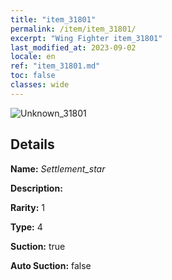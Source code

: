 ```yaml
---
title: "item_31801"
permalink: /item/item_31801/
excerpt: "Wing Fighter item_31801"
last_modified_at: 2023-09-02
locale: en
ref: "item_31801.md"
toc: false
classes: wide
---
```



 ![Unknown_31801](/images/item/Settlement_star_p.png)



## Details

 **Name:** *Settlement_star* 

 **Description:** 

 **Rarity:** 1 

 **Type:** 4 

 **Suction:** true 

 **Auto Suction:** false 


